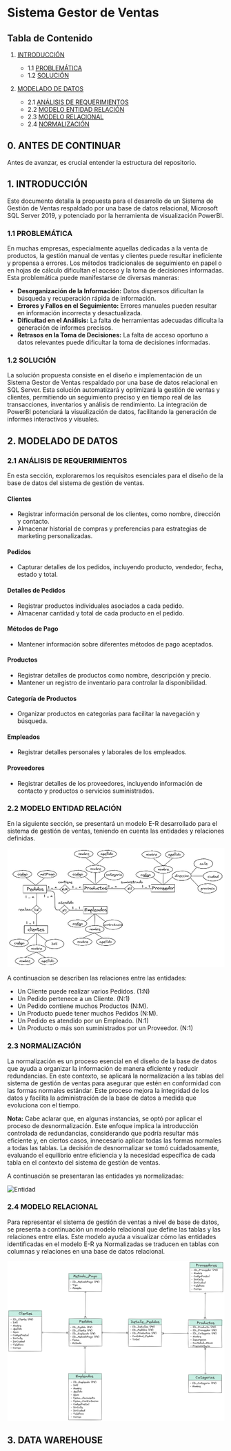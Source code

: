 # Sistema Gestor de Ventas

## Tabla de Contenido
1. [INTRODUCCIÓN](#1-introducción)
   * 1.1 [PROBLEMÁTICA](#11-problemática)
   * 1.2 [SOLUCIÓN](#12-solución)

2. [MODELADO DE DATOS](#2-modelado-de-datos)
   * 2.1 [ANÁLISIS DE REQUERIMIENTOS](#21-análisis-de-requerimientos)
   * 2.2 [MODELO ENTIDAD RELACIÓN](#22-modelo-entidad-relación)
   * 2.3 [MODELO RELACIONAL](#23-modelo-relacional)
   * 2.4 [NORMALIZACIÓN](#24-normalización)

## 0. ANTES DE CONTINUAR

Antes de avanzar, es crucial entender la estructura del repositorio.

## 1. INTRODUCCIÓN

Este documento detalla la propuesta para el desarrollo de un Sistema de Gestión de Ventas respaldado por una base de datos relacional, Microsoft SQL Server 2019, y potenciado por la herramienta de visualización PowerBI.

### 1.1 PROBLEMÁTICA

En muchas empresas, especialmente aquellas dedicadas a la venta de productos, la gestión manual de ventas y clientes puede resultar ineficiente y propensa a errores. Los métodos tradicionales de seguimiento en papel o en hojas de cálculo dificultan el acceso y la toma de decisiones informadas. Esta problemática puede manifestarse de diversas maneras:

- **Desorganización de la Información:** Datos dispersos dificultan la búsqueda y recuperación rápida de información.
- **Errores y Fallos en el Seguimiento:** Errores manuales pueden resultar en información incorrecta y desactualizada.
- **Dificultad en el Análisis:** La falta de herramientas adecuadas dificulta la generación de informes precisos.
- **Retrasos en la Toma de Decisiones:** La falta de acceso oportuno a datos relevantes puede dificultar la toma de decisiones informadas.

### 1.2 SOLUCIÓN

La solución propuesta consiste en el diseño e implementación de un Sistema Gestor de Ventas respaldado por una base de datos relacional en SQL Server. Esta solución automatizará y optimizará la gestión de ventas y clientes, permitiendo un seguimiento preciso y en tiempo real de las transacciones, inventarios y análisis de rendimiento. La integración de PowerBI potenciará la visualización de datos, facilitando la generación de informes interactivos y visuales.

## 2. MODELADO DE DATOS

### 2.1 ANÁLISIS DE REQUERIMIENTOS

En esta sección, exploraremos los requisitos esenciales para el diseño de la base de datos del sistema de gestión de ventas.

#### Clientes

- Registrar información personal de los clientes, como nombre, dirección y contacto.
- Almacenar historial de compras y preferencias para estrategias de marketing personalizadas.

#### Pedidos

- Capturar detalles de los pedidos, incluyendo producto, vendedor, fecha, estado y total.

#### Detalles de Pedidos

- Registrar productos individuales asociados a cada pedido.
- Almacenar cantidad y total de cada producto en el pedido.

#### Métodos de Pago

- Mantener información sobre diferentes métodos de pago aceptados.

#### Productos

- Registrar detalles de productos como nombre, descripción y precio.
- Mantener un registro de inventario para controlar la disponibilidad.

#### Categoría de Productos

- Organizar productos en categorías para facilitar la navegación y búsqueda.

#### Empleados

- Registrar detalles personales y laborales de los empleados.

#### Proveedores

- Registrar detalles de los proveedores, incluyendo información de contacto y productos o servicios suministrados.

### 2.2 MODELO ENTIDAD RELACIÓN

En la siguiente sección, se presentará un modelo E-R desarrollado para el sistema de gestión de ventas, teniendo en cuenta las entidades y relaciones definidas.

![Modelo E-R](img/ModeloE-R.png)

A continuacion se describen las relaciones entre las entidades:

- Un Cliente puede realizar varios Pedidos. (1:N)
- Un Pedido pertenece a un Cliente. (N:1)
- Un Pedido contiene muchos Productos (N:M).
- Un Producto puede tener muchos Pedidos (N:M).
- Un Pedido es atendido por un Empleado. (N:1)
- Un Producto o más son suministrados por un Proveedor. (N:1)

### 2.3 NORMALIZACIÓN

La normalización es un proceso esencial en el diseño de la base de datos que ayuda a organizar la información de manera eficiente y reducir redundancias. En este contexto, se aplicará la normalización a las tablas del sistema de gestión de ventas para asegurar que estén en conformidad con las formas normales estándar. Este proceso mejora la integridad de los datos y facilita la administración de la base de datos a medida que evoluciona con el tiempo.

**Nota:** Cabe aclarar que, en algunas instancias, se optó por aplicar el proceso de desnormalización. Este enfoque implica la introducción controlada de redundancias, considerando que podría resultar más eficiente y, en ciertos casos, innecesario aplicar todas las formas normales a todas las tablas. La decisión de desnormalizar se tomó cuidadosamente, evaluando el equilibrio entre eficiencia y la necesidad específica de cada tabla en el contexto del sistema de gestión de ventas.

A continuación se presentaran las entidades ya normalizadas:

![Entidad](img/normalizacion/)

### 2.4 MODELO RELACIONAL

Para representar el sistema de gestión de ventas a nivel de base de datos, se presenta a continuación un modelo relacional que define las tablas y las relaciones entre ellas. Este modelo ayuda a visualizar cómo las entidades identificadas en el modelo E-R ya Normalizadas se traducen en tablas con columnas y relaciones en una base de datos relacional.

![Modelo E/R](img/ModeloRelacional.png)

## 3. DATA WAREHOUSE

